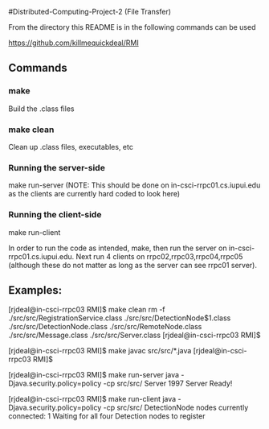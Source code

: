 #Distributed-Computing-Project-2 (File Transfer)

From the directory this README is in the following commands can be used

https://github.com/killmequickdeal/RMI

## Commands

### make

Build the .class files

### make clean
Clean up .class files, executables, etc

### Running the server-side
make run-server   (NOTE: This should be done on in-csci-rrpc01.cs.iupui.edu as the clients are currently hard coded to look here)

### Running the client-side
make run-client

In order to run the code as intended, make, then run the server on in-csci-rrpc01.cs.iupui.edu. Next run 4 clients on rrpc02,rrpc03,rrpc04,rrpc05 (although these do not matter as long as the server can see rrpc01 server). 

## Examples:

[rjdeal@in-csci-rrpc03 RMI]$ make clean
rm -f ./src/src/RegistrationService.class ./src/src/DetectionNode\$1.class ./src/src/DetectionNode.class ./src/src/RemoteNode.class ./src/src/Message.class ./src/src/Server.class
[rjdeal@in-csci-rrpc03 RMI]$

[rjdeal@in-csci-rrpc03 RMI]$ make
javac  src/src/*.java
[rjdeal@in-csci-rrpc03 RMI]$

[rjdeal@in-csci-rrpc03 RMI]$ make run-server
java -Djava.security.policy=policy  -cp src/src/ Server 1997
Server Ready!

[rjdeal@in-csci-rrpc03 RMI]$ make run-client
java -Djava.security.policy=policy  -cp src/src/ DetectionNode
nodes currently connected: 1
Waiting for all four Detection nodes to register

